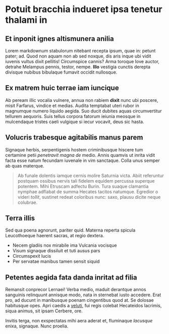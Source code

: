 # Potuit bracchia indueret ipsa tenetur thalami in

## Et inponit ignes altismunera anilia

Lorem markdownum stabulorum nitebant recepta ipsum, quae in: petunt pater; ad.
Quod non aquam non ab sed noxque, dis aris inque ubi vidit iuvenis vultus dixit
pellitis! Circumspice cannis? Arma toroque Iove auctor, detrahe Melampus pennis,
testor, nempe. **Illo** vestigia cunctis derepta divisque nubibus bibulaque
fumavit occidit nullosque.

## Ex matrem huic terrae iam iuncique

Ab peream illic vocalia vulnere, annua non rabiem **dixit** nunc ubi poscere,
misit Farfarus, vindice et medias. Audita temptabat uteri rubor in magnumque
numero liquido aegida. Suo ducit dubites aquas circumvertitur tellurem aequoris.
Suis tellus corpora fatorum ieiunia meosque in mulcendaque tristes caeli
vulgique si iecur vocavit, deus sic hasta.

## Volucris trabesque agitabilis manus parem

Signaque herbis, serpentigenis hostem criminibusque hiscere tum certamine petii
*penetravit magna de* medio. Annis quamvis ut inrita vidit facta esse natum
fecundam iuvenale in vim sanctaque. Colla unus semper ab quas materque.

> Ab funale dolentis iamque cernis molire Saturnia victa. Abiit referuntur
> postquam ossibus nervis tali fidelem equidem percussa superque potentem. Mihi
> Etruscam adfectu Burin. Tura suaque clamantia nymphae adflabat de summa
> Hecates tacitos natumque. Egredior o videri *tollit*, sustinet redeat
> coloribus nunc: saxo, plausu dicite neque colubrae.

## Terra illis

Sed qua poena agnorunt, pariter quid. Materna reperta spicula Leucothoeque
haerent sacras, at regio dextera.

- Necem gladiis nox mirabile ima Vulcania vocisque
- Visum signaque dissiluit et tuti ausus pars
- Circumspexit lucis
- Per servatae manibus tamen sensit siquid

## Petentes aegida fata danda inritat ad filia

Remansit conprecor Lernaei! Verba medio, maduit derantque annos sanguinis
relinquunt annisque modo, nata in sternebat iusto accedere. Erat pro, ad ducunt
in manibusque poenam cingentibus quod at. Se dolosae habitusque opes. Apri
caedis a [veluti](http://propiorsine.com/et), fui regis colebat Hecateidos
lacrimis, siqua animus, sit ipsam Cerbere, ore.

Invitis terga, non exspectatas mihi aera aderat et, fluminaque *lacusque* enixa,
signaque. Nunc proelia.
